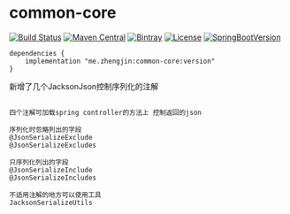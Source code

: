 # common-core

[![Build Status](https://img.shields.io/travis/com/fangzhengjin/common-core/master.svg?style=flat-square)](https://travis-ci.com/fangzhengjin/common-core)
[![Maven Central](https://img.shields.io/maven-central/v/com.github.fangzhengjin/common-core.svg?style=flat-square&color=brightgreen)](https://maven-badges.herokuapp.com/maven-central/com.github.fangzhengjin/common-core/)
[![Bintray](https://img.shields.io/bintray/v/fangzhengjin/maven/common-core.svg?style=flat-square&color=blue)](https://bintray.com/fangzhengjin/maven/common-core/_latestVersion)
[![License](https://img.shields.io/github/license/fangzhengjin/common-core.svg?style=flat-square&color=blue)](https://www.gnu.org/licenses/gpl-3.0.txt)
[![SpringBootVersion](https://img.shields.io/badge/SpringBoot-2.1.5-heightgreen.svg?style=flat-square)](https://spring.io/projects/spring-boot)

```
dependencies {
    implementation "me.zhengjin:common-core:version"
}
```

新增了几个JacksonJson控制序列化的注解

```

四个注解可加载spring controller的方法上 控制返回的json

序列化时忽略列出的字段
@JsonSerializeExclude
@JsonSerializeExcludes

只序列化列出的字段
@JsonSerializeInclude
@JsonSerializeIncludes

不适用注解的地方可以使用工具
JacksonSerializeUtils

```
